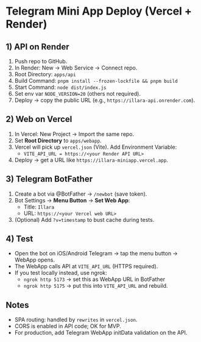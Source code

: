 # Telegram Mini App Deploy (Vercel + Render)

## 1) API on Render
1. Push repo to GitHub.
2. In Render: New → Web Service → Connect repo.
3. Root Directory: `apps/api`
4. Build Command: `pnpm install --frozen-lockfile && pnpm build`
5. Start Command: `node dist/index.js`
6. Set env var `NODE_VERSION=20` (others not required).
7. Deploy → copy the public URL (e.g., `https://illara-api.onrender.com`).

## 2) Web on Vercel
1. In Vercel: New Project → Import the same repo.
2. Set **Root Directory** to `apps/webapp`.
3. Vercel will pick up `vercel.json` (Vite). Add Environment Variable:
   - `VITE_API_URL = https://<your Render API URL>`
4. Deploy → get a URL like `https://illara-miniapp.vercel.app`.

## 3) Telegram BotFather
1. Create a bot via @BotFather → `/newbot` (save token).
2. Bot Settings → **Menu Button** → **Set Web App**:
   - Title: `Illara`
   - URL: `https://<your Vercel web URL>`
3. (Optional) Add `?v=timestamp` to bust cache during tests.

## 4) Test
- Open the bot on iOS/Android Telegram → tap the menu button → WebApp opens.
- The WebApp calls API at `VITE_API_URL` (HTTPS required).
- If you test locally instead, use ngrok:
  - `ngrok http 5173` → set this as WebApp URL in BotFather
  - `ngrok http 5175` → put this into `VITE_API_URL` and rebuild.

## Notes
- SPA routing: handled by `rewrites` in `vercel.json`.
- CORS is enabled in API code; OK for MVP.
- For production, add Telegram WebApp initData validation on the API.
